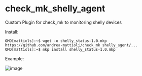 # check_mk_shelly_agent
Custom Plugin for check_mk to monitoring shelly devices

Install:

```
OMD[mattiols]:~$ wget -o shelly_status-1.0.mkp https://github.com/andrea-mattioli/check_mk_shelly_agent/...
OMD[mattiols]:~$ mkp install shelly_status-1.0.mkp
```
Example:

![image](https://user-images.githubusercontent.com/5707570/141139624-46edff2c-6c0b-4b79-9165-0cf168e8f844.png)

